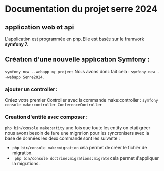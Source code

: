 
# Documentation du projet serre 2024
## application web et api
L'application est programmée en php. Elle est basée sur le framwork **symfony 7**.
## Création d’une nouvelle application Symfony :
```symfony new --webapp my_project```
Nous avons donc fait cela : ```symfony new --webapp Serre2024```. 

### ajouter un controller :
Créez votre premier Controller avec la commande make:controller :
```symfony console make:controller ConferenceController```

### Creation d'entité avec composer : 
```php bin/console make:entity```
une fois que toute les entity on etait gréer nous avons besoin de faire une migration pour les syncronisers avec la base de données
les deux commande sont les suivante : 
- ```php bin/console make:migration``` cela permet de créer le fichier de migration.
- ``` php bin/console doctrine:migrations:migrate``` cela permet d'appliquer la migrations.

